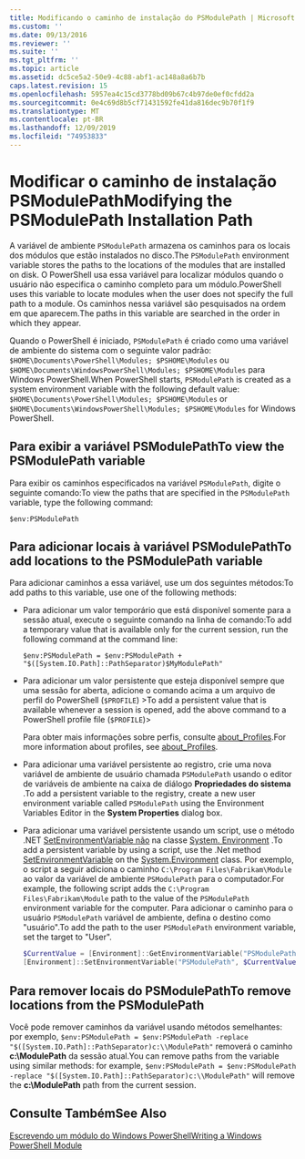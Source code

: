 ```yaml
---
title: Modificando o caminho de instalação do PSModulePath | Microsoft Docs
ms.custom: ''
ms.date: 09/13/2016
ms.reviewer: ''
ms.suite: ''
ms.tgt_pltfrm: ''
ms.topic: article
ms.assetid: dc5ce5a2-50e9-4c88-abf1-ac148a8a6b7b
caps.latest.revision: 15
ms.openlocfilehash: 5957ea4c15cd3778bd09b67c4b97de0ef0cfdd2a
ms.sourcegitcommit: 0e4c69d8b5cf71431592fe41da816dec9b70f1f9
ms.translationtype: MT
ms.contentlocale: pt-BR
ms.lasthandoff: 12/09/2019
ms.locfileid: "74953833"
---
```

# <a name="modifying-the-psmodulepath-installation-path"></a><span data-ttu-id="aede9-102">Modificar o caminho de instalação PSModulePath</span><span class="sxs-lookup"><span data-stu-id="aede9-102">Modifying the PSModulePath Installation Path</span></span>

<span data-ttu-id="aede9-103">A variável de ambiente `PSModulePath` armazena os caminhos para os locais dos módulos que estão instalados no disco.</span><span class="sxs-lookup"><span data-stu-id="aede9-103">The `PSModulePath` environment variable stores the paths to the locations of the modules that are installed on disk.</span></span> <span data-ttu-id="aede9-104">O PowerShell usa essa variável para localizar módulos quando o usuário não especifica o caminho completo para um módulo.</span><span class="sxs-lookup"><span data-stu-id="aede9-104">PowerShell uses this variable to locate modules when the user does not specify the full path to a module.</span></span> <span data-ttu-id="aede9-105">Os caminhos nessa variável são pesquisados na ordem em que aparecem.</span><span class="sxs-lookup"><span data-stu-id="aede9-105">The paths in this variable are searched in the order in which they appear.</span></span>

<span data-ttu-id="aede9-106">Quando o PowerShell é iniciado, `PSModulePath` é criado como uma variável de ambiente do sistema com o seguinte valor padrão: `$HOME\Documents\PowerShell\Modules; $PSHOME\Modules` ou `$HOME\Documents\WindowsPowerShell\Modules; $PSHOME\Modules` para Windows PowerShell.</span><span class="sxs-lookup"><span data-stu-id="aede9-106">When PowerShell starts, `PSModulePath` is created as a system environment variable with the following default value: `$HOME\Documents\PowerShell\Modules; $PSHOME\Modules` or `$HOME\Documents\WindowsPowerShell\Modules; $PSHOME\Modules` for Windows PowerShell.</span></span>

## <a name="to-view-the-psmodulepath-variable"></a><span data-ttu-id="aede9-107">Para exibir a variável PSModulePath</span><span class="sxs-lookup"><span data-stu-id="aede9-107">To view the PSModulePath variable</span></span>

<span data-ttu-id="aede9-108">Para exibir os caminhos especificados na variável `PSModulePath`, digite o seguinte comando:</span><span class="sxs-lookup"><span data-stu-id="aede9-108">To view the paths that are specified in the `PSModulePath` variable, type the following command:</span></span>

`$env:PSModulePath`

## <a name="to-add-locations-to-the-psmodulepath-variable"></a><span data-ttu-id="aede9-109">Para adicionar locais à variável PSModulePath</span><span class="sxs-lookup"><span data-stu-id="aede9-109">To add locations to the PSModulePath variable</span></span>

<span data-ttu-id="aede9-110">Para adicionar caminhos a essa variável, use um dos seguintes métodos:</span><span class="sxs-lookup"><span data-stu-id="aede9-110">To add paths to this variable, use one of the following methods:</span></span>

- <span data-ttu-id="aede9-111">Para adicionar um valor temporário que está disponível somente para a sessão atual, execute o seguinte comando na linha de comando:</span><span class="sxs-lookup"><span data-stu-id="aede9-111">To add a temporary value that is available only for the current session, run the following command at the command line:</span></span>

  `$env:PSModulePath = $env:PSModulePath + "$([System.IO.Path]::PathSeparator)$MyModulePath"`

- <span data-ttu-id="aede9-112">Para adicionar um valor persistente que esteja disponível sempre que uma sessão for aberta, adicione o comando acima a um arquivo de perfil do PowerShell (`$PROFILE`) ></span><span class="sxs-lookup"><span data-stu-id="aede9-112">To add a persistent value that is available whenever a session is opened, add the above command to a PowerShell profile file (`$PROFILE`)></span></span>

  <span data-ttu-id="aede9-113">Para obter mais informações sobre perfis, consulte [about_Profiles](/powershell/module/microsoft.powershell.core/about/about_profiles).</span><span class="sxs-lookup"><span data-stu-id="aede9-113">For more information about profiles, see [about_Profiles](/powershell/module/microsoft.powershell.core/about/about_profiles).</span></span>

- <span data-ttu-id="aede9-114">Para adicionar uma variável persistente ao registro, crie uma nova variável de ambiente de usuário chamada `PSModulePath` usando o editor de variáveis de ambiente na caixa de diálogo **Propriedades do sistema** .</span><span class="sxs-lookup"><span data-stu-id="aede9-114">To add a persistent variable to the registry, create a new user environment variable called `PSModulePath` using the Environment Variables Editor in the **System Properties** dialog box.</span></span>

- <span data-ttu-id="aede9-115">Para adicionar uma variável persistente usando um script, use o método .NET [SetEnvironmentVariable não](https://docs.microsoft.com/dotnet/api/system.environment.setenvironmentvariable) na classe [System. Environment](https://docs.microsoft.com/dotnet/api/system.environment) .</span><span class="sxs-lookup"><span data-stu-id="aede9-115">To add a persistent variable by using a script, use the .Net method [SetEnvironmentVariable](https://docs.microsoft.com/dotnet/api/system.environment.setenvironmentvariable) on the [System.Environment](https://docs.microsoft.com/dotnet/api/system.environment) class.</span></span> <span data-ttu-id="aede9-116">Por exemplo, o script a seguir adiciona o caminho `C:\Program Files\Fabrikam\Module` ao valor da variável de ambiente `PSModulePath` para o computador.</span><span class="sxs-lookup"><span data-stu-id="aede9-116">For example, the following script adds the `C:\Program Files\Fabrikam\Module` path to the value of the `PSModulePath` environment variable for the computer.</span></span> <span data-ttu-id="aede9-117">Para adicionar o caminho para o usuário `PSModulePath` variável de ambiente, defina o destino como "usuário".</span><span class="sxs-lookup"><span data-stu-id="aede9-117">To add the path to the user `PSModulePath` environment variable, set the target to "User".</span></span>

  ```powershell
  $CurrentValue = [Environment]::GetEnvironmentVariable("PSModulePath", "Machine")
  [Environment]::SetEnvironmentVariable("PSModulePath", $CurrentValue + [System.IO.Path]::PathSeparator + "C:\Program Files\Fabrikam\Modules", "Machine")

  ```

## <a name="to-remove-locations-from-the-psmodulepath"></a><span data-ttu-id="aede9-118">Para remover locais do PSModulePath</span><span class="sxs-lookup"><span data-stu-id="aede9-118">To remove locations from the PSModulePath</span></span>

<span data-ttu-id="aede9-119">Você pode remover caminhos da variável usando métodos semelhantes: por exemplo, `$env:PSModulePath = $env:PSModulePath -replace "$([System.IO.Path]::PathSeparator)c:\\ModulePath"` removerá o caminho **c:\ModulePath** da sessão atual.</span><span class="sxs-lookup"><span data-stu-id="aede9-119">You can remove paths from the variable using similar methods: for example, `$env:PSModulePath = $env:PSModulePath -replace "$([System.IO.Path]::PathSeparator)c:\\ModulePath"` will remove the **c:\ModulePath** path from the current session.</span></span>

## <a name="see-also"></a><span data-ttu-id="aede9-120">Consulte Também</span><span class="sxs-lookup"><span data-stu-id="aede9-120">See Also</span></span>

[<span data-ttu-id="aede9-121">Escrevendo um módulo do Windows PowerShell</span><span class="sxs-lookup"><span data-stu-id="aede9-121">Writing a Windows PowerShell Module</span></span>](./writing-a-windows-powershell-module.md)
